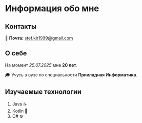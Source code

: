 # Информация обо мне

## Контакты  
📧 **Почта:** stef.kir1999@gmail.com  

## О себе  
На момент *25.07.2025* мне **20 лет**.  

🎓 Учусь в вузе по специальности **Прикладная Информатика**.  

## Изучаемые технологии  
1. Java ☕  
2. Kotlin 🚀  
3. C# ⚙️
